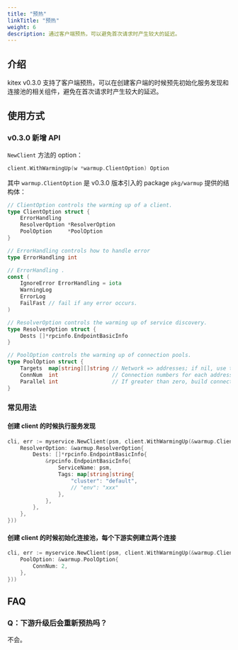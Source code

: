 ```yaml
---
title: "预热"
linkTitle: "预热"
weight: 6
description: 通过客户端预热，可以避免首次请求时产生较大的延迟。
---
```


## 介绍

kitex v0.3.0 支持了客户端预热，可以在创建客户端的时候预先初始化服务发现和连接池的相关组件，避免在首次请求时产生较大的延迟。

## 使用方式

### v0.3.0 新增 API

`NewClient` 方法的 option：

```go
client.WithWarmingUp(w *warmup.ClientOption) Option
```

其中 `warmup.ClientOption` 是 v0.3.0 版本引入的 package `pkg/warmup` 提供的结构体：

```go
// ClientOption controls the warming up of a client.
type ClientOption struct {
    ErrorHandling
    ResolverOption *ResolverOption
    PoolOption     *PoolOption
}
```

```go
// ErrorHandling controls how to handle error
type ErrorHandling int

// ErrorHandling .
const (
    IgnoreError ErrorHandling = iota
    WarningLog
    ErrorLog
    FailFast // fail if any error occurs.
)

// ResolverOption controls the warming up of service discovery.
type ResolverOption struct {
    Dests []*rpcinfo.EndpointBasicInfo
}

// PoolOption controls the warming up of connection pools.
type PoolOption struct {
    Targets  map[string][]string // Network => addresses; if nil, use the result of service discovery
    ConnNum  int                 // Connection numbers for each address
    Parallel int                 // If greater than zero, build connections in `Parallel` goroutines.
}
```

### 常见用法

#### 创建 client 的时候执行服务发现


```go
cli, err := myservice.NewClient(psm, client.WithWarmingUp(&warmup.ClientOption{
    ResolverOption: &warmup.ResolverOption{
        Dests: []*rpcinfo.EndpointBasicInfo{
            &rpcinfo.EndpointBasicInfo{
                ServiceName: psm,
                Tags: map[string]string{
                    "cluster": "default",
                    // "env": "xxx"
                },
            },
        },
    },
}))
```

#### 创建 client 的时候初始化连接池，每个下游实例建立两个连接

```go
cli, err := myservice.NewClient(psm, client.WithWarmingUp(&warmup.ClientOption{
    PoolOption: &warmup.PoolOption{
        ConnNum: 2,
    },
}))
```

## FAQ

### Q：下游升级后会重新预热吗？

不会。
